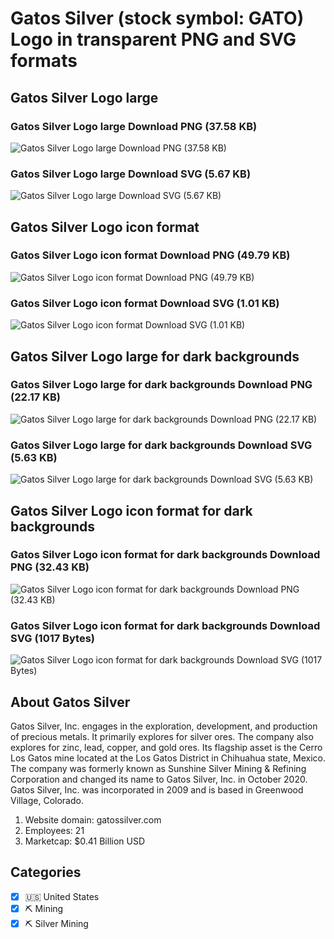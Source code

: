 # Gatos Silver (stock symbol: GATO) Logo in transparent PNG and SVG formats

## Gatos Silver Logo large

### Gatos Silver Logo large Download PNG (37.58 KB)

![Gatos Silver Logo large Download PNG (37.58 KB)](/img/orig/GATO_BIG-df2870a1.png)

### Gatos Silver Logo large Download SVG (5.67 KB)

![Gatos Silver Logo large Download SVG (5.67 KB)](/img/orig/GATO_BIG-7c7a0881.svg)

## Gatos Silver Logo icon format

### Gatos Silver Logo icon format Download PNG (49.79 KB)

![Gatos Silver Logo icon format Download PNG (49.79 KB)](/img/orig/GATO-002fd807.png)

### Gatos Silver Logo icon format Download SVG (1.01 KB)

![Gatos Silver Logo icon format Download SVG (1.01 KB)](/img/orig/GATO-07a6056b.svg)

## Gatos Silver Logo large for dark backgrounds

### Gatos Silver Logo large for dark backgrounds Download PNG (22.17 KB)

![Gatos Silver Logo large for dark backgrounds Download PNG (22.17 KB)](/img/orig/GATO_BIG.D-872b69c7.png)

### Gatos Silver Logo large for dark backgrounds Download SVG (5.63 KB)

![Gatos Silver Logo large for dark backgrounds Download SVG (5.63 KB)](/img/orig/GATO_BIG.D-c1464d08.svg)

## Gatos Silver Logo icon format for dark backgrounds

### Gatos Silver Logo icon format for dark backgrounds Download PNG (32.43 KB)

![Gatos Silver Logo icon format for dark backgrounds Download PNG (32.43 KB)](/img/orig/GATO.D-58776bc8.png)

### Gatos Silver Logo icon format for dark backgrounds Download SVG (1017 Bytes)

![Gatos Silver Logo icon format for dark backgrounds Download SVG (1017 Bytes)](/img/orig/GATO.D-a700cd73.svg)

## About Gatos Silver

Gatos Silver, Inc. engages in the exploration, development, and production of precious metals. It primarily explores for silver ores. The company also explores for zinc, lead, copper, and gold ores. Its flagship asset is the Cerro Los Gatos mine located at the Los Gatos District in Chihuahua state, Mexico. The company was formerly known as Sunshine Silver Mining & Refining Corporation and changed its name to Gatos Silver, Inc. in October 2020. Gatos Silver, Inc. was incorporated in 2009 and is based in Greenwood Village, Colorado.

1. Website domain: gatossilver.com
2. Employees: 21
3. Marketcap: $0.41 Billion USD


## Categories
- [x] 🇺🇸 United States
- [x] ⛏️ Mining
- [x] ⛏️ Silver Mining
